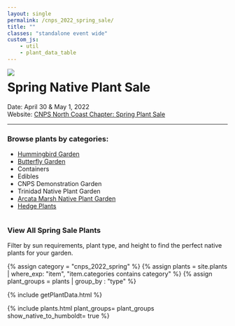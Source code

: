 ```yaml
---
layout: single
permalink: /cnps_2022_spring_sale/
title: ""
classes: "standalone event wide"
custom_js:
    - util
    - plant_data_table
---
```

<!--
<p>
This website is currently under construction! Report any issues for fixing and please check back for updates.
</p>
-->
<div class="icon_holder" style="float:left; margin-right:16px">
    <img src="{{'/assets/images/cnps_northcoast.jpg' | prepend:site.baseurl }}" />
</div>
<h1>Spring Native Plant Sale</h1>

<p>
    Date: April 30 & May 1, 2022
    <br/>
    Website: <a href="https://northcoastcnps.org/index.php/44-topmenucontent/288-plant-sale-event-page">CNPS North Coast Chapter: Spring Plant Sale</a> 
</p>

<hr/>

<h3>
Browse plants by categories: 
</h3>
<ul class="categories">
    <li>
        <a href="{{'/category/hummingbird' | prepend:site.baseurl }}">
        Hummingbird Garden
        </a>
    </li>
    <li>    
        <a href="{{'/category/butterfly' | prepend:site.baseurl }}">
       Butterfly Garden
        </a>
    </li>
    <li>    
       Containers
    </li>
    <li>    
       Edibles
    </li>
    <li>    
       CNPS Demonstration Garden
    </li>
    <li>    
       Trinidad Native Plant Garden
    </li>
    <li>
        <a href="{{'/garden/arcata-marsh' | prepend:site.baseurl }}">
        Arcata Marsh Native Plant Garden
        </a>
    </li>
    <li>
        <a href="{{'/category/hedge' | prepend:site.baseurl }}">
        Hedge Plants
        </a>
    </li>
</ul>

<div style="clear:both"></div>

<h3>View All Spring Sale Plants</h3>
<p>
Filter by sun requirements, plant type, and height to find the perfect native plants for your garden.
</p>
{% assign category = "cnps_2022_spring"  %}
{% assign plants = site.plants | where_exp: "item", 
                                 "item.categories contains category" %}
{% assign plant_groups = plants | group_by : "type" %} 

<!-- populate plant_data var -->
{% include getPlantData.html %}
	
{% include plants.html 
	plant_groups= plant_groups
    show_native_to_humboldt= true
%}
